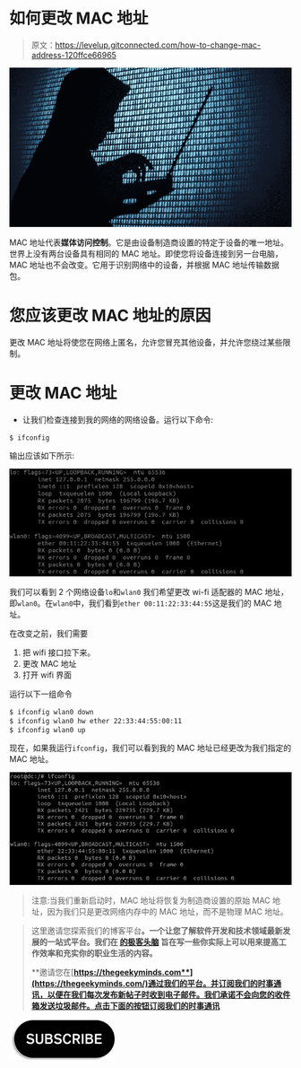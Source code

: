 # 如何更改 MAC 地址

> 原文：<https://levelup.gitconnected.com/how-to-change-mac-address-120ffce66965>

![](img/a7b300a0e8c24b4916c14c0f406a3a80.png)

MAC 地址代表**媒体访问控制**。它是由设备制造商设置的特定于设备的唯一地址。世界上没有两台设备具有相同的 MAC 地址。即使您将设备连接到另一台电脑，MAC 地址也不会改变。它用于识别网络中的设备，并根据 MAC 地址传输数据包。

# 您应该更改 MAC 地址的原因

更改 MAC 地址将使您在网络上匿名，允许您冒充其他设备，并允许您绕过某些限制。

# 更改 MAC 地址

*   让我们检查连接到我的网络的网络设备。运行以下命令:

```
$ ifconfig
```

输出应该如下所示:

![](img/4035ea76cb0442e39e36a8fd17fbce92.png)

我们可以看到 2 个网络设备`lo`和`wlan0`
我们希望更改 wi-fi 适配器的 MAC 地址，即`wlan0`。在`wlan0`中，我们看到`ether 00:11:22:33:44:55`这是我们的 MAC 地址。

在改变之前，我们需要

1.  把 wifi 接口拉下来。
2.  更改 MAC 地址
3.  打开 wifi 界面

运行以下一组命令

```
$ ifconfig wlan0 down
$ ifconfig wlan0 hw ether 22:33:44:55:00:11
$ ifconfig wlan0 up
```

现在，如果我运行`ifconfig`，我们可以看到我的 MAC 地址已经更改为我们指定的 MAC 地址。

![](img/b5d6819bd5f476e470d9b986442a2dad.png)

> 注意:当我们重新启动时，MAC 地址将恢复为制造商设置的原始 MAC 地址，因为我们只是更改网络内存中的 MAC 地址，而不是物理 MAC 地址。

> 这里邀请您探索我们的博客平台[](https://www.thegeekyminds.com/)**。一个让您了解软件开发和技术领域最新发展的一站式平台。我们在 [**的极客头脑**](https://www.thegeekyminds.com/) 旨在写一些你实际上可以用来提高工作效率和充实你的职业生活的内容。**
> 
> **邀请您在[**https://thegeekyminds.com**](https://thegeekyminds.com/)通过我们的平台。并订阅我们的时事通讯，以便在我们每次发布新帖子时收到电子邮件。我们承诺不会向您的收件箱发送垃圾邮件。点击下面的按钮订阅我们的时事通讯**

**[![](img/eec8beec45924704f52b518aeb1a3e7b.png)](https://forms.wix.com/4444cf13-7653-460d-9b32-f2e4e65544d1:c2184260-1ab5-4c6a-a37d-53de0778afa0)**